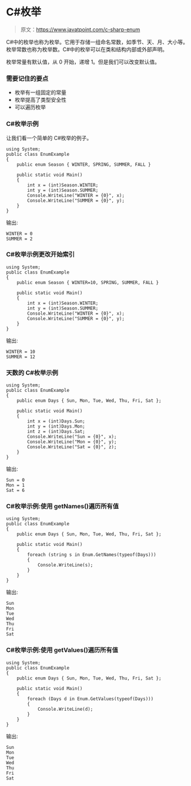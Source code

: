 # C#枚举

> 原文：<https://www.javatpoint.com/c-sharp-enum>

C#中的枚举也称为枚举。它用于存储一组命名常数，如季节、天、月、大小等。枚举常数也称为枚举数。C#中的枚举可以在类和结构内部或外部声明。

枚举常量有默认值，从 0 开始，递增 1。但是我们可以改变默认值。

### 需要记住的要点

*   枚举有一组固定的常量
*   枚举提高了类型安全性
*   可以遍历枚举

### C#枚举示例

让我们看一个简单的 C#枚举的例子。

```
using System;
public class EnumExample
{
    public enum Season { WINTER, SPRING, SUMMER, FALL }  

    public static void Main()
    {
        int x = (int)Season.WINTER;
        int y = (int)Season.SUMMER;
        Console.WriteLine("WINTER = {0}", x);
        Console.WriteLine("SUMMER = {0}", y);
    }
}

```

输出:

```
WINTER = 0
SUMMER = 2

```

### C#枚举示例更改开始索引

```
using System;
public class EnumExample
{
    public enum Season { WINTER=10, SPRING, SUMMER, FALL }  

    public static void Main()
    {
        int x = (int)Season.WINTER;
        int y = (int)Season.SUMMER;
        Console.WriteLine("WINTER = {0}", x);
        Console.WriteLine("SUMMER = {0}", y);
    }
}

```

输出:

```
WINTER = 10
SUMMER = 12

```

### 天数的 C#枚举示例

```
using System;
public class EnumExample
{
    public enum Days { Sun, Mon, Tue, Wed, Thu, Fri, Sat };

    public static void Main()
    {
        int x = (int)Days.Sun;
        int y = (int)Days.Mon;
        int z = (int)Days.Sat;
        Console.WriteLine("Sun = {0}", x);
        Console.WriteLine("Mon = {0}", y);
        Console.WriteLine("Sat = {0}", z);
    }
}

```

输出:

```
Sun = 0
Mon = 1
Sat = 6

```

### C#枚举示例:使用 getNames()遍历所有值

```
using System;
public class EnumExample
{
    public enum Days { Sun, Mon, Tue, Wed, Thu, Fri, Sat };

    public static void Main()
    {
        foreach (string s in Enum.GetNames(typeof(Days)))
        {
            Console.WriteLine(s);
        }
    }
}

```

输出:

```
Sun
Mon
Tue
Wed
Thu
Fri
Sat

```

### C#枚举示例:使用 getValues()遍历所有值

```
using System;
public class EnumExample
{
    public enum Days { Sun, Mon, Tue, Wed, Thu, Fri, Sat };

    public static void Main()
    {
        foreach (Days d in Enum.GetValues(typeof(Days)))
        {
            Console.WriteLine(d);
        }
    }
}

```

输出:

```
Sun
Mon
Tue
Wed
Thu
Fri
Sat

```